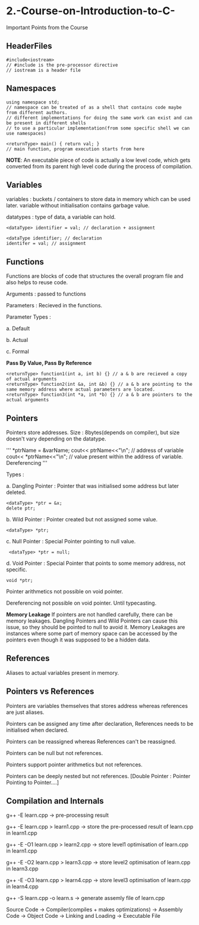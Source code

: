 # 2.-Course-on-Introduction-to-C-
Important Points from the Course

## HeaderFiles
```
#include<iostream>
// #include is the pre-processor directive
// iostream is a header file
```

## Namespaces
```
using namespace std;
// namespace can be treated of as a shell that contains code maybe from different authors.
// different implementations for doing the same work can exist and can be present in different shells
// to use a particular implementation(from some specific shell we can use namespaces)
```

```
<returnType> main() { return val; }
// main function, program execution starts from here
```

**NOTE**: An executable piece of code is actually a low level code, which gets converted from its parent high level code during the process of compilation.

## Variables
variables : buckets / containers to store data in memory which can be used later.
variable without initialisation contains garbage value.

datatypes : type of data, a variable can hold.
```
<dataType> identifier = val; // declaration + assignment
```
```
<dataType identifier; // declaration
identifer = val; // assignment
```

## Functions
Functions are blocks of code that structures the overall program file and also helps to reuse code.

Arguments : passed to functions

Parameters : Recieved in the functions.

Parameter Types :

a. Default

b. Actual

c. Formal

**Pass By Value, Pass By Reference**
```
<returnType> function1(int a, int b) {} // a & b are recieved a copy of actual arguments
<returnType> function2(int &a, int &b) {} // a & b are pointing to the same memory address where actual parameters are located.
<returnType> function3(int *a, int *b) {} // a & b are pointers to the actual arguments
```


## Pointers
Pointers store addresses. Size : 8bytes(depends on compiler), but size doesn't vary depending on the datatype. 

'''
<dataType of var> *ptrName = &varName; 
cout<< ptrName<<"\n"; // address of variable
cout<< *ptrName<<"\n"; // value present within the address of variable. Dereferencing
'''

Types : 

a. Dangling Pointer : Pointer that was initialised some address but later deleted. 
   ```
   <dataType> *ptr = &x;
   delete ptr;
   ```

b. Wild Pointer : Pointer created but not assigned some value.
   ```
   <dataType> *ptr;
   ```
c. Null Pointer : Special Pointer pointing to null value.
   ```
    <dataType> *ptr = null;
   ```

d. Void Pointer : Special Pointer that points to some memory address, not specific.
   ```
   void *ptr;
   ```
   Pointer arithmetics not possible on void pointer.

   Dereferencing not possible on void pointer. Until typecasting.

**Memory Leakage** 
If pointers are not handled carefully, there can be memory leakages. 
Dangling Pointers and Wild Pointers can cause this issue, so they should be pointed to null to avoid it.
Memory Leakages are instances where some part of memory space can be accessed by the pointers even though it was supposed to be a hidden data.

 ## References
 Aliases to actual variables present in memory.

 ## Pointers vs References
 Pointers are variables themselves that stores address whereas references are just aliases.

 Pointers can be assigned any time after declaration, References needs to be initialised when declared.

 Pointers can be reassigned whereas References can't be reassigned.

 Pointers can be null but not references.

 Pointers support pointer arithmetics but not references.

 Pointers can be deeply nested but not references. [Double Pointer : Pointer Pointing to Pointer....]

 ## Compilation and Internals
 g++ -E learn.cpp -> pre-processing result

 g++ -E learn.cpp > learn1.cpp -> store the pre-processed result of learn.cpp in learn1.cpp

 g++ -E -O1 learn.cpp > learn2.cpp -> store level1 optimisation of learn.cpp in learn1.cpp

 g++ -E -O2 learn.cpp > learn3.cpp -> store level2 optimisation of learn.cpp in learn3.cpp

 g++ -E -O3 learn.cpp > learn4.cpp -> store level3 optimisation of learn.cpp in learn4.cpp

 g++ -S learn.cpp -o learn.s -> generate assemly file of learn.cpp

 Source Code -> Compiler(compiles + makes optimizations) -> Assembly Code -> Object Code -> Linking and Loading -> Executable File 
